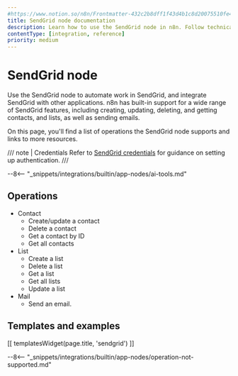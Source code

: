 ```yaml
---
#https://www.notion.so/n8n/Frontmatter-432c2b8dff1f43d4b1c8d20075510fe4
title: SendGrid node documentation
description: Learn how to use the SendGrid node in n8n. Follow technical documentation to integrate SendGrid node into your workflows.
contentType: [integration, reference]
priority: medium
---
```


# SendGrid node

Use the SendGrid node to automate work in SendGrid, and integrate SendGrid with other applications. n8n has built-in support for a wide range of SendGrid features, including creating, updating, deleting, and getting contacts, and lists, as well as sending emails. 

On this page, you'll find a list of operations the SendGrid node supports and links to more resources.

/// note | Credentials
Refer to [SendGrid credentials](/integrations/builtin/credentials/sendgrid.md) for guidance on setting up authentication. 
///

--8<-- "_snippets/integrations/builtin/app-nodes/ai-tools.md"

## Operations

* Contact
    * Create/update a contact
    * Delete a contact
    * Get a contact by ID
    * Get all contacts
* List
    * Create a list
    * Delete a list
    * Get a list
    * Get all lists
    * Update a list
* Mail
    * Send an email.

## Templates and examples

<!-- see https://www.notion.so/n8n/Pull-in-templates-for-the-integrations-pages-37c716837b804d30a33b47475f6e3780 -->
[[ templatesWidget(page.title, 'sendgrid') ]]

--8<-- "_snippets/integrations/builtin/app-nodes/operation-not-supported.md"

